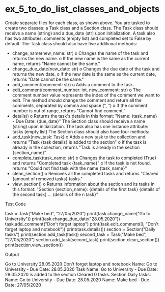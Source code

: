 # ex_5_to_do_list_classes_and_objects

Create separate files for each class, as shown above. You are tasked to create two classes: a Task class and a Section class.
The Task class should receive a name (string) and a due_date (str) upon initialization. A task also has two attributes: comments (empty list) and completed set to False by default.
The Task class should also have five additional methods:
-	change_name(new_name: str)
o	Changes the name of the task and returns the new name.
o	If the new name is the same as the current name, returns "Name cannot be the same."
-	change_due_date(new_date: str) 
o	Changes the due date of the task and returns the new date.
o	If the new date is the same as the current date, returns "Date cannot be the same."
-	add_comment(comment: str)
o	Adds a comment to the task.
-	edit_comment(comment_number: int, new_comment: str)
o	The comment number value represents the index of the comment we want to edit. The method should change the comment and return all the comments, separated by comma and space (", ")
o	If the comment number is out of range, returns "Cannot find comment."
-	details()
o	Returns the task's details in this format:
"Name: {task_name} - Due Date: {due_date}"
The Section class should receive a name (string) upon initialization. The task also has one instance attribute: tasks (empty list)
The Section class should also have four methods:
-	add_task(new_task: Task)
o	Adds a new task to the collection and returns "Task {task details} is added to the section"
o	If the task is already in the collection, returns "Task is already in the section {section_name}"
-	complete_task(task_name: str) 
o	Changes the task to completed (True) and returns "Completed task {task_name}"
o	If the task is not found, returns "Could not find task with the name {task_name}"
-	clean_section()
o	Removes all the completed tasks and returns "Cleared {amount of removed tasks} tasks."
-	view_section()
o	Returns information about the section and its tasks in this format:
    "Section {section_name}:
     {details of the first task}
     {details of the second task}
     …
     {details of the n task}"

Test Code


task = Task("Make bed", "27/05/2020")
print(task.change_name("Go to University"))
print(task.change_due_date("28.05.2020"))
task.add_comment("Don't forget laptop")
print(task.edit_comment(0, "Don't forget laptop and notebook"))
print(task.details())
section = Section("Daily tasks")
print(section.add_task(task))
second_task = Task("Make bed", "27/05/2020")
section.add_task(second_task)
print(section.clean_section())
print(section.view_section())


Output

Go to University
28.05.2020
Don't forget laptop and notebook
Name: Go to University - Due Date: 28.05.2020
Task Name: Go to University - Due Date: 28.05.2020 is added to the section
Cleared 0 tasks.
Section Daily tasks:
Name: Go to University - Due Date: 28.05.2020
Name: Make bed - Due Date: 27/05/2020

